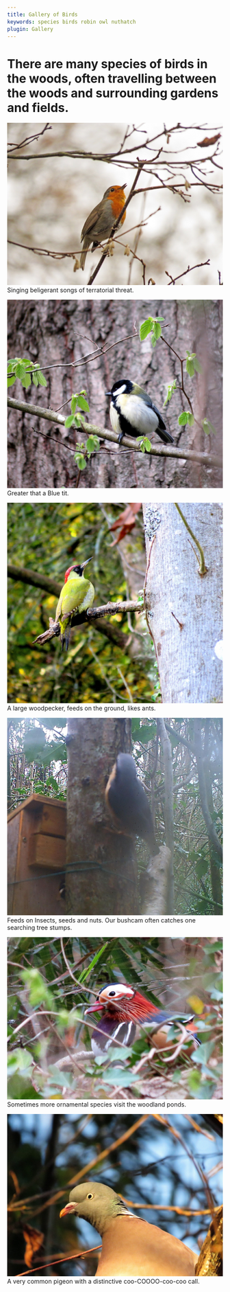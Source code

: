 ```yaml
---
title: Gallery of Birds
keywords: species birds robin owl nuthatch
plugin: Gallery
---
```


# There are many species of birds in the woods, often travelling between the woods and surrounding gardens and fields.

![Robin](images/robin_singing.jpg "Robin")
Singing beligerant songs of terratorial threat.

![Great Tit](images/great_tit.jpg "Great Tit")
Greater that a Blue tit.

![Green woodpecker](images/green_woodpecker.jpg "Green Woodpecker")
A large woodpecker, feeds on the ground, likes ants.

![Nuthatch](images/nuthatch.jpg "Nuthatch")
Feeds on Insects, seeds and nuts. Our bushcam often catches one searching tree stumps.

![Mandarin](images/mandarin_duck.jpg "Mandarin Duck")
Sometimes more ornamental species visit the woodland ponds.

![Wood Pigeon](images/wood_pigeon.jpg "Wood Pigeon")
A very common pigeon with a distinctive coo-COOOO-coo-coo call.
